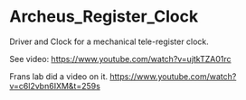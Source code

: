# Archeus_Register_Clock
 Driver and Clock for a mechanical tele-register clock.

See video: https://www.youtube.com/watch?v=ujtkTZA01rc

Frans lab did a video on it.
https://www.youtube.com/watch?v=c6l2vbn6IXM&t=259s
